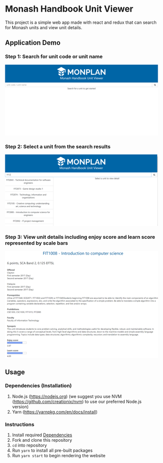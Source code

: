 # Monash Handbook Unit Viewer
This project is a simple web app made with react and redux that can search for Monash units and view unit details.

## Application Demo

### Step 1: Search for unit code or unit name
![Alt text](/screenshots/screenshot1.PNG?raw=true "Monash Handbook Unit Viewer")


### Step 2: Select a unit from the search results
![Alt text](/screenshots/screenshot2.PNG?raw=true "Monash Handbook Unit Viewer")


### Step 3: View unit details including enjoy score and learn score represented by scale bars
![Alt text](/screenshots/screenshot3.PNG?raw=true "Monash Handbook Unit Viewer")


## Usage

### Dependencies (Installation)
1. Node.js (https://nodejs.org) (we suggest you use NVM (https://github.com/creationix/nvm) to use our preferred Node.js version)
2. Yarn (https://yarnpkg.com/en/docs/install)

### Instructions
1. Install required [Dependencies](#dependencies-installation)
2. Fork and clone this repository
3. `cd` into repository
4. Run `yarn` to install all pre-built packages
5. Run `yarn start` to begin rendering the website
